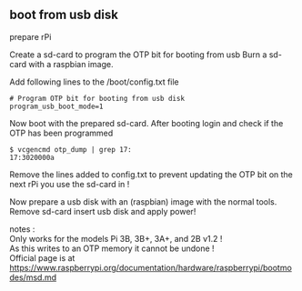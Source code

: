 ## boot from usb disk

prepare rPi

Create a sd-card to program the OTP bit for booting from usb
Burn a sd-card with a raspbian image.

Add following lines to the /boot/config.txt file
```
# Program OTP bit for booting from usb disk
program_usb_boot_mode=1
```

Now boot with the prepared sd-card.
After booting login and check if the OTP has been programmed
```
$ vcgencmd otp_dump | grep 17:
17:3020000a
```

Remove the lines added to config.txt to prevent updating the OTP bit on the next rPi you use the sd-card in !

Now prepare a usb disk with an (raspbian) image with the normal tools. Remove sd-card insert usb disk and apply power!

notes :  
Only works for the models Pi 3B, 3B+, 3A+, and 2B v1.2 !  
As this writes to an OTP memory it cannot be undone !  
Official page is at https://www.raspberrypi.org/documentation/hardware/raspberrypi/bootmodes/msd.md
